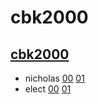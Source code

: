 # cbk2000
## [cbk2000](https://github.com/cbk2000/)
* nicholas [00](https://github.com/cbk2000/nicholas00/) [01](https://github.com/cbk2000/nicholas01/)
* elect [00](https://github.com/cbk2000/elect00/) [01](https://github.com/cbk2000/elect01/)
